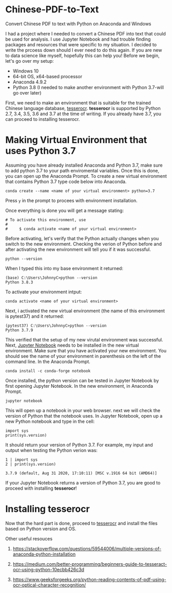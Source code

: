 # Chinese-PDF-to-Text
Convert Chinese PDF to text with Python on Anaconda and Windows

I had a project where I needed to convert a Chinese PDF into text that could be used for analysis.  I use Jupyter Notebook and had trouble finding packages and resources that were specific to my situation.  I decided to write the prcoess down should I ever need to do this again.  If you are new to data science like myself, hopefully this can help you! Before we begin, let's go over my setup:
* Windows 10
* 64-bit OS, x64-based processor
* Anaconda 4.9.2
* Python 3.8 (I needed to make another environment with Python 3.7-will go over later)

First, we need to make an environment that is suitable for the trained Chinese language database, [tesserocr](https://github.com/sirfz/tesserocr). **tesserocr** is supported by Python 2.7, 3.4, 3.5, 3.6 and 3.7 at the time of writing.  If you already have 3.7, you can proceed to installing tesserocr.  

Making Virtual Environment that uses Python 3.7
======
Assuming you have already installed Anaconda and Python 3.7, make sure to add python 3.7 to your path enviromental variables.  Once this is done, you can open up the Anaconda Prompt.  To create a new virtual environment that contains Python 3.7 type code below into Anaconda.
```
conda create --name <name of your virtual environment> python=3.7
```
Press ``` y ``` in the prompt to procees with environment installation.

Once everything is done you will get a message stating:
```
# To activate this environment, use
#
#     $ conda activate <name of your virtual environment>
```
Before activating, let's verify that the Python actually changes when you switch to the new environment.  Checking the verion of Python before and after activating the new environment will tell you if it was successful.
```
python --version
```
When I typed this into my base environment it returned:
```
(base) C:\Users\JohnnyC>python --version
Python 3.8.3
```
To activate your environment intput:
```
conda activate <name of your virtual environment>
```
Next, i activated the new virtual environment (the name of this environment is pytest37) and it returned:
```
(pytest37) C:\Users\JohnnyC>python --version
Python 3.7.9
```
This verified that the setup of my new virutal environment was successful. Next, [Jupyter Notebook](https://jupyter.org/install) needs to be installed in the new virtual environment.  Make sure that you have activated your new environment.  You should see the name of your environment in parenthesis on the left of the command line.  In the Anaconda Prompt.
```
conda install -c conda-forge notebook
```
Once installed, the python version can be tested in Jupyter Notebook by first opening Jupyter Notebook.  In the new environment, in Anaconda Prompt. 
```
jupyter notebook
```
This will open up a notebook in your web browser.  next we will check the version of Python that the notebook uses.  In Jupyter Notebook, open up a new Python notebook and type in the cell:
```
import sys
print(sys.version)
```
It should return your version of Python 3.7.  For example, my input and output when testing the Python verion was:
```
1 | import sys
2 | print(sys.version)

3.7.9 (default, Aug 31 2020, 17:10:11) [MSC v.1916 64 bit (AMD64)]
```
If your Jupyter Notebook returns a version of Python 3.7, you are good to proceed with installing **tesserocr**!

Installing tesserocr
====================
Now that the hard part is done, proceed to [tesserocr](https://github.com/sirfz/tesserocr) and install the files based on Python version and OS.  

Other useful resouces

1. https://stackoverflow.com/questions/59544006/multiple-versions-of-anaconda-python-installation

2. https://medium.com/better-programming/beginners-guide-to-tesseract-ocr-using-python-10ecbb426c3d

3. https://www.geeksforgeeks.org/python-reading-contents-of-pdf-using-ocr-optical-character-recognition/
